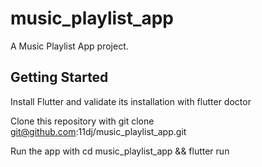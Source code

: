 # music_playlist_app

A Music Playlist App  project.

## Getting Started

Install Flutter and validate its installation with flutter doctor

Clone this repository with git clone git@github.com:11dj/music_playlist_app.git

Run the app with cd music_playlist_app && flutter run
